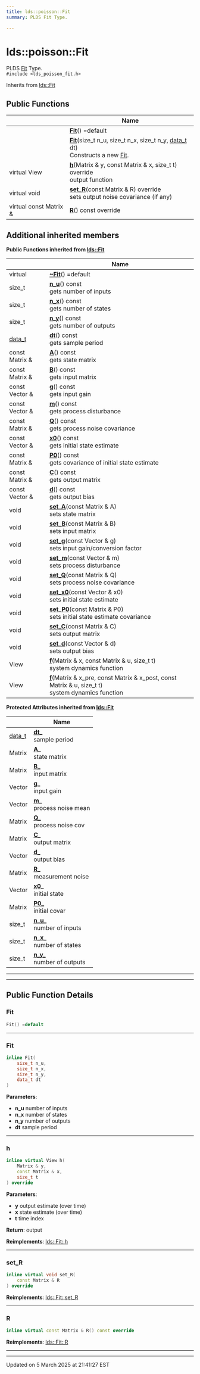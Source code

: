 ```yaml
---
title: lds::poisson::Fit
summary: PLDS Fit Type. 

---
```


# lds::poisson::Fit



PLDS [Fit]() Type. 
<br /> `#include <lds_poisson_fit.h>`

Inherits from [lds::Fit](/lds-ctrl-est/docs/api/classes/classlds_1_1_fit/)

## Public Functions

|                | Name           |
| -------------- | -------------- |
| | **[Fit](/lds-ctrl-est/docs/api/classes/classlds_1_1poisson_1_1_fit/#function-fit)**() =default |
| | **[Fit](/lds-ctrl-est/docs/api/classes/classlds_1_1poisson_1_1_fit/#function-fit)**(size_t n_u, size_t n_x, size_t n_y, [data_t](/lds-ctrl-est/docs/api/namespaces/namespacelds/#using-data-t) dt)<br>Constructs a new [Fit](/lds-ctrl-est/docs/api/classes/classlds_1_1poisson_1_1_fit/).  |
| virtual View | **[h](/lds-ctrl-est/docs/api/classes/classlds_1_1poisson_1_1_fit/#function-h)**(Matrix & y, const Matrix & x, size_t t) override<br>output function  |
| virtual void | **[set_R](/lds-ctrl-est/docs/api/classes/classlds_1_1poisson_1_1_fit/#function-set-r)**(const Matrix & R) override<br>sets output noise covariance (if any)  |
| virtual const Matrix & | **[R](/lds-ctrl-est/docs/api/classes/classlds_1_1poisson_1_1_fit/#function-r)**() const override |

## Additional inherited members

**Public Functions inherited from [lds::Fit](/lds-ctrl-est/docs/api/classes/classlds_1_1_fit/)**

|                | Name           |
| -------------- | -------------- |
| virtual | **[~Fit](/lds-ctrl-est/docs/api/classes/classlds_1_1_fit/#function-~fit)**() =default |
| size_t | **[n_u](/lds-ctrl-est/docs/api/classes/classlds_1_1_fit/#function-n-u)**() const<br>gets number of inputs  |
| size_t | **[n_x](/lds-ctrl-est/docs/api/classes/classlds_1_1_fit/#function-n-x)**() const<br>gets number of states  |
| size_t | **[n_y](/lds-ctrl-est/docs/api/classes/classlds_1_1_fit/#function-n-y)**() const<br>gets number of outputs  |
| [data_t](/lds-ctrl-est/docs/api/namespaces/namespacelds/#using-data-t) | **[dt](/lds-ctrl-est/docs/api/classes/classlds_1_1_fit/#function-dt)**() const<br>gets sample period  |
| const Matrix & | **[A](/lds-ctrl-est/docs/api/classes/classlds_1_1_fit/#function-a)**() const<br>gets state matrix  |
| const Matrix & | **[B](/lds-ctrl-est/docs/api/classes/classlds_1_1_fit/#function-b)**() const<br>gets input matrix  |
| const Vector & | **[g](/lds-ctrl-est/docs/api/classes/classlds_1_1_fit/#function-g)**() const<br>gets input gain  |
| const Vector & | **[m](/lds-ctrl-est/docs/api/classes/classlds_1_1_fit/#function-m)**() const<br>gets process disturbance  |
| const Matrix & | **[Q](/lds-ctrl-est/docs/api/classes/classlds_1_1_fit/#function-q)**() const<br>gets process noise covariance  |
| const Vector & | **[x0](/lds-ctrl-est/docs/api/classes/classlds_1_1_fit/#function-x0)**() const<br>gets initial state estimate  |
| const Matrix & | **[P0](/lds-ctrl-est/docs/api/classes/classlds_1_1_fit/#function-p0)**() const<br>gets covariance of initial state estimate  |
| const Matrix & | **[C](/lds-ctrl-est/docs/api/classes/classlds_1_1_fit/#function-c)**() const<br>gets output matrix  |
| const Vector & | **[d](/lds-ctrl-est/docs/api/classes/classlds_1_1_fit/#function-d)**() const<br>gets output bias  |
| void | **[set_A](/lds-ctrl-est/docs/api/classes/classlds_1_1_fit/#function-set-a)**(const Matrix & A)<br>sets state matrix  |
| void | **[set_B](/lds-ctrl-est/docs/api/classes/classlds_1_1_fit/#function-set-b)**(const Matrix & B)<br>sets input matrix  |
| void | **[set_g](/lds-ctrl-est/docs/api/classes/classlds_1_1_fit/#function-set-g)**(const Vector & g)<br>sets input gain/conversion factor  |
| void | **[set_m](/lds-ctrl-est/docs/api/classes/classlds_1_1_fit/#function-set-m)**(const Vector & m)<br>sets process disturbance  |
| void | **[set_Q](/lds-ctrl-est/docs/api/classes/classlds_1_1_fit/#function-set-q)**(const Matrix & Q)<br>sets process noise covariance  |
| void | **[set_x0](/lds-ctrl-est/docs/api/classes/classlds_1_1_fit/#function-set-x0)**(const Vector & x0)<br>sets initial state estimate  |
| void | **[set_P0](/lds-ctrl-est/docs/api/classes/classlds_1_1_fit/#function-set-p0)**(const Matrix & P0)<br>sets initial state estimate covariance  |
| void | **[set_C](/lds-ctrl-est/docs/api/classes/classlds_1_1_fit/#function-set-c)**(const Matrix & C)<br>sets output matrix  |
| void | **[set_d](/lds-ctrl-est/docs/api/classes/classlds_1_1_fit/#function-set-d)**(const Vector & d)<br>sets output bias  |
| View | **[f](/lds-ctrl-est/docs/api/classes/classlds_1_1_fit/#function-f)**(Matrix & x, const Matrix & u, size_t t)<br>system dynamics function  |
| View | **[f](/lds-ctrl-est/docs/api/classes/classlds_1_1_fit/#function-f)**(Matrix & x_pre, const Matrix & x_post, const Matrix & u, size_t t)<br>system dynamics function  |

**Protected Attributes inherited from [lds::Fit](/lds-ctrl-est/docs/api/classes/classlds_1_1_fit/)**

|                | Name           |
| -------------- | -------------- |
| [data_t](/lds-ctrl-est/docs/api/namespaces/namespacelds/#using-data-t) | **[dt_](/lds-ctrl-est/docs/api/classes/classlds_1_1_fit/#variable-dt-)** <br>sample period  |
| Matrix | **[A_](/lds-ctrl-est/docs/api/classes/classlds_1_1_fit/#variable-a-)** <br>state matrix  |
| Matrix | **[B_](/lds-ctrl-est/docs/api/classes/classlds_1_1_fit/#variable-b-)** <br>input matrix  |
| Vector | **[g_](/lds-ctrl-est/docs/api/classes/classlds_1_1_fit/#variable-g-)** <br>input gain  |
| Vector | **[m_](/lds-ctrl-est/docs/api/classes/classlds_1_1_fit/#variable-m-)** <br>process noise mean  |
| Matrix | **[Q_](/lds-ctrl-est/docs/api/classes/classlds_1_1_fit/#variable-q-)** <br>process noise cov  |
| Matrix | **[C_](/lds-ctrl-est/docs/api/classes/classlds_1_1_fit/#variable-c-)** <br>output matrix  |
| Vector | **[d_](/lds-ctrl-est/docs/api/classes/classlds_1_1_fit/#variable-d-)** <br>output bias  |
| Matrix | **[R_](/lds-ctrl-est/docs/api/classes/classlds_1_1_fit/#variable-r-)** <br>measurement noise  |
| Vector | **[x0_](/lds-ctrl-est/docs/api/classes/classlds_1_1_fit/#variable-x0-)** <br>initial state  |
| Matrix | **[P0_](/lds-ctrl-est/docs/api/classes/classlds_1_1_fit/#variable-p0-)** <br>initial covar  |
| size_t | **[n_u_](/lds-ctrl-est/docs/api/classes/classlds_1_1_fit/#variable-n-u-)** <br>number of inputs  |
| size_t | **[n_x_](/lds-ctrl-est/docs/api/classes/classlds_1_1_fit/#variable-n-x-)** <br>number of states  |
| size_t | **[n_y_](/lds-ctrl-est/docs/api/classes/classlds_1_1_fit/#variable-n-y-)** <br>number of outputs  |


---
---
## Public Function Details

### **Fit**

```cpp
Fit() =default
```



---
### **Fit**

```cpp
inline Fit(
    size_t n_u,
    size_t n_x,
    size_t n_y,
    data_t dt
)
```



**Parameters**:

  * **n_u** number of inputs 
  * **n_x** number of states 
  * **n_y** number of outputs 
  * **dt** sample period 


---
### **h**

```cpp
inline virtual View h(
    Matrix & y,
    const Matrix & x,
    size_t t
) override
```



**Parameters**:

  * **y** output estimate (over time) 
  * **x** state estimate (over time) 
  * **t** time index


**Return**: output 

**Reimplements**: [lds::Fit::h](/lds-ctrl-est/docs/api/classes/classlds_1_1_fit/#function-h)


---
### **set_R**

```cpp
inline virtual void set_R(
    const Matrix & R
) override
```



**Reimplements**: [lds::Fit::set_R](/lds-ctrl-est/docs/api/classes/classlds_1_1_fit/#function-set-r)


---
### **R**

```cpp
inline virtual const Matrix & R() const override
```



**Reimplements**: [lds::Fit::R](/lds-ctrl-est/docs/api/classes/classlds_1_1_fit/#function-r)


---


-------------------------------

Updated on  5 March 2025 at 21:41:27 EST
